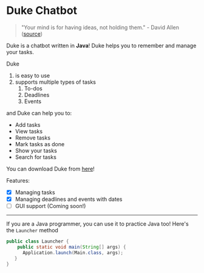 # Duke Chatbot 

> "Your mind is for having ideas, not holding them." - David Allen ([source](https://dansilvestre.com/productivity-quotes))

Duke is a chatbot written in **Java**! Duke helps you to remember and manage your tasks.

Duke
1. is easy to use
2. supports multiple types of tasks
   1. To-dos
   2. Deadlines
   3. Events

and Duke can help you to:
* Add tasks
* View tasks
* Remove tasks
* Mark tasks as done
* Show your tasks
* Search for tasks

You can download Duke from [here](https://github.com/marcusc55/ip/releases/)!

Features:
- [x] Managing tasks
- [x] Managing deadlines and events with dates
- [ ] GUI support (Coming soon!)

***
If you are a Java programmer, you can use it to practice Java too! Here's the `Launcher` method
```java
public class Launcher { 
    public static void main(String[] args) {
      Application.launch(Main.class, args);
   }
}
```
